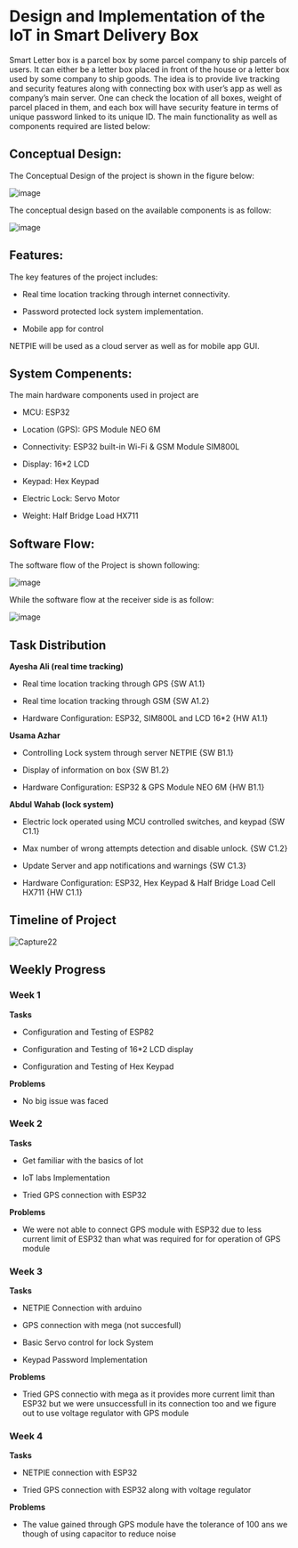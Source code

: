 # Design and Implementation of the IoT in Smart Delivery Box #

Smart Letter box is a parcel box by some parcel company to ship parcels of users. It can either be a letter box placed in front of the house or a letter box used by some company to ship goods. The idea is to provide live tracking and security features along with connecting box with user’s app as well as company’s main server. One can check the location of all boxes, weight of parcel placed in them, and each box will have security feature in terms of unique password linked to its unique ID. The main functionality as well as components required are listed below:

## Conceptual Design: ##

The Conceptual Design of the project is shown in the figure below:

![image](https://user-images.githubusercontent.com/100766772/158037560-96014433-83dc-48c6-b398-9446f60d45cd.png)

The conceptual design based on the available components is as follow:

![image](https://user-images.githubusercontent.com/100766772/158037634-5eda56de-da57-4891-90a1-5c8977086eca.png)

## Features: ##

The key features of the project includes:

- Real time location tracking through internet connectivity.

- Password protected lock system implementation.

- Mobile app for control 

NETPIE will be used as a cloud server as well as for mobile app GUI.

## System Compenents: ##

The main hardware components used in project are

- MCU: ESP32 
 
- Location (GPS): GPS Module NEO 6M 
 
- Connectivity: ESP32 built-in Wi-Fi & GSM Module SIM800L
 
- Display: 16*2 LCD

- Keypad: Hex Keypad 
 
- Electric Lock: Servo Motor 
 
- Weight: Half Bridge Load HX711 
 
## Software Flow: ##

The software flow of the Project is shown following:

![image](https://user-images.githubusercontent.com/100766772/158037506-70935154-fb8e-4f35-b959-eacff436c228.png)

While the software flow at the receiver side is as follow:

![image](https://user-images.githubusercontent.com/100766772/158037520-d6427623-2e90-489e-9fc5-155297fd33e1.png)

## Task Distribution ##

**Ayesha Ali (real time tracking)**

- Real time location tracking through GPS {SW A1.1} 

- Real time location tracking through GSM  {SW A1.2}

- Hardware Configuration: ESP32, SIM800L and LCD 16*2 {HW A1.1}

**Usama Azhar** 

- Controlling Lock system through server NETPIE {SW B1.1}

- Display of information on box {SW B1.2}

- Hardware Configuration: ESP32 & GPS Module NEO 6M {HW B1.1}

**Abdul Wahab (lock system)**

- Electric lock operated using MCU controlled switches, and keypad  {SW C1.1}

- Max number of wrong attempts detection and disable unlock. {SW C1.2}

- Update Server and app notifications and warnings {SW C1.3}

- Hardware Configuration: ESP32, Hex Keypad & Half Bridge Load Cell HX711 {HW C1.1}


## Timeline of Project ##

![Capture22](https://user-images.githubusercontent.com/76215573/161130336-5ec5b7e0-420c-4949-af2d-657fee118388.JPG)


## Weekly Progress ##

### Week 1 ###

**Tasks**

- Configuration and Testing of ESP82

- Configuration and Testing of 16*2 LCD display

- Configuration and Testing of Hex Keypad

**Problems**

- No big issue was faced

### Week 2 ###

**Tasks**

- Get familiar with the basics of Iot

- IoT labs Implementation

- Tried GPS connection with ESP32 

**Problems**

- We were not able to connect GPS module with ESP32 due to less current limit of ESP32 than what was required for for operation of GPS module

### Week 3 ###

**Tasks**

- NETPIE Connection with arduino

- GPS connection with mega (not succesfull)

- Basic Servo control for lock System

- Keypad Password Implementation

**Problems**

- Tried GPS connectio with mega as it provides more current limit than ESP32 but we were unsuccessfull in its connection too and we figure out to use voltage    regulator with GPS module 

### Week 4 ###

**Tasks**

- NETPIE connection with ESP32

- Tried GPS connection with ESP32 along with voltage regulator 

**Problems**

- The value gained through GPS module have the tolerance of 100 ans we though of using capacitor to reduce noise
